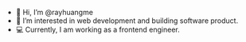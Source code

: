 - 👋 Hi, I’m @rayhuangme
- 👀 I’m interested in web development and building software product.
- 💻 Currently, I am working as a frontend engineer.

<!---
rayhuangme/rayhuangme is a ✨ special ✨ repository because its `README.md` (this file) appears on your GitHub profile.
You can click the Preview link to take a look at your changes.
--->
